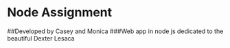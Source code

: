 # Node Assignment
##Developed by Casey and Monica
###Web app in node js dedicated to the beautiful Dexter Lesaca